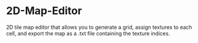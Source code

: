 # 2D-Map-Editor

2D tile map editor that allows you to generate a grid, assign textures to each cell, and export the map as a .txt file containing the texture indices.

